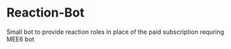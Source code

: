 # Reaction-Bot
Small bot to provide reaction roles in place of the paid subscription requring MEE6 bot